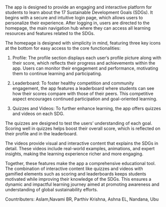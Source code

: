 The app is designed to provide an engaging and interactive platform for students to learn about the 17 Sustainable Development Goals (SDGs). It begins with a secure and intuitive login page, which allows users to personalize their experience. After logging in, users are directed to the homepage, the main navigation hub where they can access all learning resources and features related to the SDGs.

The homepage is designed with simplicity in mind, featuring three key icons at the bottom for easy access to the core functionalities:

1. Profile: The profile section displays each user’s profile picture along with their score, which reflects their progress and achievements within the app. Users can monitor their engagement and performance, motivating them to continue learning and participating.


2. Leaderboard: To foster healthy competition and community engagement, the app features a leaderboard where students can see how their scores compare with those of their peers. This competitive aspect encourages continued participation and goal-oriented learning.


3. Quizzes and Videos: To further enhance learning, the app offers quizzes and videos on each SDG.

The quizzes are designed to test the users’ understanding of each goal. Scoring well in quizzes helps boost their overall score, which is reflected on their profile and in the leaderboard.

The videos provide visual and interactive content that explains the SDGs in detail. These videos include real-world examples, animations, and expert insights, making the learning experience richer and more engaging.




Together, these features make the app a comprehensive educational tool. The combination of interactive content like quizzes and videos with gamified elements such as scoring and leaderboards keeps students motivated while improving their knowledge of the SDGs. This ensures a dynamic and impactful learning journey aimed at promoting awareness and understanding of global sustainability efforts.







Countributers: Aslam,Navami BR, Parthiv Krishna, Ashna EL, Nandana, Ubu
 
